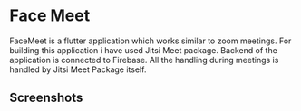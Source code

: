 # Face Meet

FaceMeet is a flutter application which works similar to zoom meetings. For building this application i have used Jitsi Meet package. Backend of the application is connected to Firebase. All the handling during meetings is handled by Jitsi Meet Package itself.

## Screenshots


